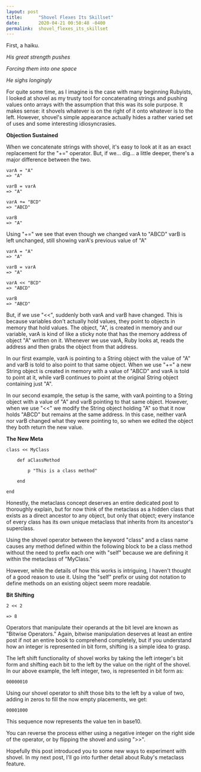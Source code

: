 ```yaml
---
layout: post
title:      "Shovel Flexes Its Skillset"
date:       2020-04-21 00:50:48 -0400
permalink:  shovel_flexes_its_skillset
---
```


First, a haiku. 

 

*His great strength pushes*

*Forcing them into one space*

*He sighs longingly*

 

For quite some time, as I imagine is the case with many beginning Rubyists, I looked at shovel as my trusty tool for concatenating strings and pushing values onto arrays with the assumption that this was its sole purpose. It makes sense: it shovels whatever is on the right of it onto whatever is to the left. However, shovel's simple appearance actually hides a rather varied set of uses and some interesting idiosyncrasies. 

**Objection Sustained**

When we concatenate strings with shovel, it's easy to look at it as an exact replacement for the "+=" operator. But, if we... dig... a little deeper, there's a major difference between the two. 

```
varA = "A" 
=> "A"

varB = varA 
=> "A"

varA += "BCD" 
=> "ABCD"

varB 
=> "A" 
```

Using "+=" we see that even though we changed varA to "ABCD" varB is left unchanged, still showing varA's previous value of "A" 

```
varA = "A" 
=> "A"

varB = varA 
=> "A"

varA << "BCD" 
=> "ABCD"

varB 
=> "ABCD" 
```

But, if we use "<<", suddenly both varA and varB have changed. This is because variables don't actually hold values, they point to objects in memory that hold values. The object, "A", is created in memory and our variable, varA is kind of like a sticky note that has the memory address of object "A" written on it. Whenever we use varA, Ruby looks at, reads the address and then grabs the object from that address. 

In our first example, varA is pointing to a String object with the value of "A" and varB is told to also point to that same object. When we use "+=" a new String object is created in memory with a value of "ABCD" and varA is told to point at it, while varB continues to point at the original String object containing just "A".  

In our second example, the setup is the same, with varA pointing to a String object with a value of "A" and varB pointing to that same object. However, when we use "<<" we modify the String object holding "A" so that it now holds "ABCD" but remains at the same address. In this case, neither varA nor varB changed what they were pointing to, so when we edited the object they both return the new value. 

 

**The New Meta**

```
class << MyClass 

    def aClassMethod 

        p "This is a class method" 

    end 

end 
```

Honestly, the metaclass concept deserves an entire dedicated post to thoroughly explain, but for now think of the metaclass as a hidden class that exists as a direct ancestor to any object, but only that object; every instance of every class has its own unique metaclass that inherits from its ancestor's superclass.  

Using the shovel operator between the keyword "class" and a class name causes any method defined within the following block to be a class method without the need to prefix each one with "self" because we are defining it within the metaclass of "MyClass." 

However, while the details of how this works is intriguing, I haven't thought of a good reason to use it. Using the "self" prefix or using dot notation to define methods on an existing object seem more readable.

**Bit Shifting**

```
2 << 2 

=> 8 
```

Operators that manipulate their operands at the bit level are known as "Bitwise Operators." Again, bitwise manipulation deserves at least an entire post if not an entire book to comprehend completely, but if you understand how an integer is represented in bit form, shifting is a simple idea to grasp. 

The left shift functionality of shovel works by taking the left integer's bit form and shifting each bit to the left by the value on the right of the shovel. In our above example, the left integer, two, is represented in bit form as: 

`00000010`

Using our shovel operator to shift those bits to the left by a value of two, adding in zeros to fill the now empty placements, we get: 

`00001000`

This sequence now represents the value ten in base10. 

You can reverse the process either using a negative integer on the right side of the operator, or by flipping the shovel and using ">>".



Hopefully this post introduced you to some new ways to experiment with shovel. In my next post, I'll go into further detail about Ruby's metaclass feature.
